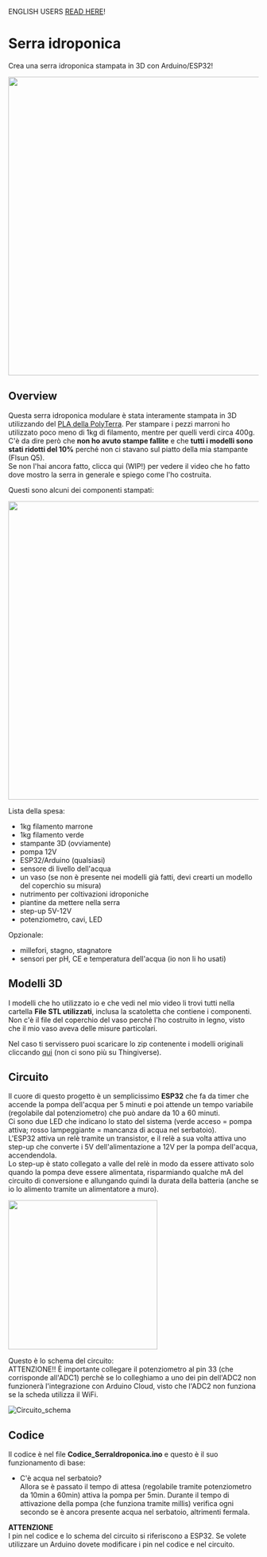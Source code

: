 ENGLISH USERS [READ HERE](english.md)!

# Serra idroponica
Crea una serra idroponica stampata in 3D con Arduino/ESP32!  

<img src="https://github.com/BadCactus634/hydroponic-tower/assets/68558172/b1987811-1263-4c2e-ad06-7a666f1c531b" width="600">

## Overview
Questa serra idroponica modulare è stata interamente stampata in 3D utilizzando del [PLA della PolyTerra](https://amzn.eu/d/4JCfyR1). Per stampare i pezzi marroni ho utilizzato poco meno di 1kg di filamento, mentre per quelli verdi circa 400g.  
C'è da dire però che **non ho avuto stampe fallite** e che **tutti i modelli sono stati ridotti del 10%** perché non ci stavano sul piatto della mia stampante (Flsun Q5).  
Se non l'hai ancora fatto, clicca qui (WIP!) per vedere il video che ho fatto dove mostro la serra in generale e spiego come l'ho costruita.

Questi sono alcuni dei componenti stampati:  

<img src="https://github.com/BadCactus634/hydroponic-tower/assets/68558172/6685b945-aa3b-4e42-a553-f0862979546f" width="600"> <br>

Lista della spesa:
- 1kg filamento marrone
- 1kg filamento verde
- stampante 3D (ovviamente)
- pompa 12V
- ESP32/Arduino (qualsiasi)
- sensore di livello dell'acqua
- un vaso (se non è presente nei modelli già fatti, devi crearti un modello del coperchio su misura)
- nutrimento per coltivazioni idroponiche
- piantine da mettere nella serra
- step-up 5V-12V
- potenziometro, cavi, LED
 
Opzionale:
- millefori, stagno, stagnatore
- sensori per pH, CE e temperatura dell'acqua (io non li ho usati)

## Modelli 3D
I modelli che ho utilizzato io e che vedi nel mio video li trovi tutti nella cartella **File STL utilizzati**, inclusa la scatoletta che contiene i componenti.  
Non c'è il file del coperchio del vaso perché l'ho costruito in legno, visto che il mio vaso aveva delle misure particolari.

Nel caso ti servissero puoi scaricare lo zip contenente i modelli originali cliccando [qui](https://t.me/makersITA/907372) (non ci sono più su Thingiverse).

## Circuito
Il cuore di questo progetto è un semplicissimo **ESP32** che fa da timer che accende la pompa dell'acqua per 5 minuti e poi attende un tempo variabile (regolabile dal potenziometro) che può andare da 10 a 60 minuti.  
Ci sono due LED che indicano lo stato del sistema (verde acceso = pompa attiva; rosso lampeggiante = mancanza di acqua nel serbatoio).  
L'ESP32 attiva un relè tramite un transistor, e il relè a sua volta attiva uno step-up che converte i 5V dell'alimentazione a 12V per la pompa dell'acqua, accendendola.  
Lo step-up è stato collegato a valle del relè in modo da essere attivato solo quando la pompa deve essere alimentata, risparmiando qualche mA del circuito di conversione e allungando quindi la durata della batteria (anche se io lo alimento tramite un alimentatore a muro).  

<img src="https://github.com/BadCactus634/hydroponic-tower/assets/68558172/ad248261-0450-4d58-aa0b-4c03accaca73" width="300">

Questo è lo schema del circuito:  
ATTENZIONE!! È importante collegare il potenziometro al pin 33 (che corrisponde all'ADC1) perchè se lo colleghiamo a uno dei pin dell'ADC2 non funzionerà l'integrazione con Arduino Cloud, visto che l'ADC2 non funziona se la scheda utilizza il WiFi.

![Circuito_schema](https://github.com/BadCactus634/hydroponic-tower/assets/68558172/04654709-114e-4044-ba4f-5cec02618bce)

## Codice
Il codice è nel file **Codice_SerraIdroponica.ino** e questo è il suo funzionamento di base:  
- C'è acqua nel serbatoio?  
  Allora se è passato il tempo di attesa (regolabile tramite potenziometro da 10min a 60min) attiva la pompa per 5min.
  Durante il tempo di attivazione della pompa (che funziona tramite millis) verifica ogni secondo se è ancora presente acqua nel serbatoio, altrimenti fermala.
  
**ATTENZIONE**  
I pin nel codice e lo schema del circuito si riferiscono a ESP32. Se volete utilizzare un Arduino dovete modificare i pin nel codice e nel circuito.
